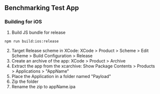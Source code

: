## Benchmarking Test App

### Building for iOS

1. Build JS bundle for release

```sh
npm run build:ios:release
```

2. Target Release scheme in XCode: XCode > Product > Scheme > Edit Scheme > Build Configuration > Release
3. Create an archive of the app: XCode > Product > Archive
4. Extract the app from the xcarchive: Show Package Contents > Products > Applications > "AppName"
5. Place the Application in a folder named "Payload"
6. Zip the folder
7. Rename the zip to appName.ipa
